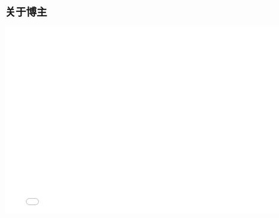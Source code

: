# 关于博主
<iframe width=800 height=500 src="//player.bilibili.com/player.html?aid=977996743&bvid=BV1C44y1j7xg&cid=477831649&page=1" scrolling="no" border="0" frameborder="no" framespacing="0" allowfullscreen="true"> </iframe>